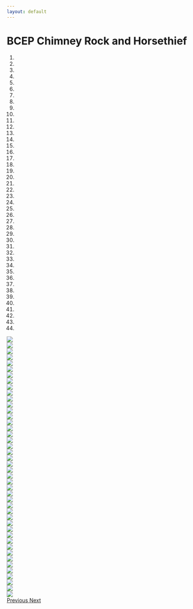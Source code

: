 ```yaml
---
layout: default
---
```


# BCEP Chimney Rock and Horsethief

<div id="carousel-example-generic" class="carousel slide" data-ride="carousel">
<ol class="carousel-indicators">
<li data-target="#carousel-example-generic" data-slide-to="0" class="active"></li>
<li data-target="#carousel-example-generic" data-slide-to="1"></li>
<li data-target="#carousel-example-generic" data-slide-to="2"></li>
<li data-target="#carousel-example-generic" data-slide-to="3"></li>
<li data-target="#carousel-example-generic" data-slide-to="4"></li>
<li data-target="#carousel-example-generic" data-slide-to="5"></li>
<li data-target="#carousel-example-generic" data-slide-to="6"></li>
<li data-target="#carousel-example-generic" data-slide-to="7"></li>
<li data-target="#carousel-example-generic" data-slide-to="8"></li>
<li data-target="#carousel-example-generic" data-slide-to="9"></li>
<li data-target="#carousel-example-generic" data-slide-to="10"></li>
<li data-target="#carousel-example-generic" data-slide-to="11"></li>
<li data-target="#carousel-example-generic" data-slide-to="12"></li>
<li data-target="#carousel-example-generic" data-slide-to="13"></li>
<li data-target="#carousel-example-generic" data-slide-to="14"></li>
<li data-target="#carousel-example-generic" data-slide-to="15"></li>
<li data-target="#carousel-example-generic" data-slide-to="16"></li>
<li data-target="#carousel-example-generic" data-slide-to="17"></li>
<li data-target="#carousel-example-generic" data-slide-to="18"></li>
<li data-target="#carousel-example-generic" data-slide-to="19"></li>
<li data-target="#carousel-example-generic" data-slide-to="20"></li>
<li data-target="#carousel-example-generic" data-slide-to="21"></li>
<li data-target="#carousel-example-generic" data-slide-to="22"></li>
<li data-target="#carousel-example-generic" data-slide-to="23"></li>
<li data-target="#carousel-example-generic" data-slide-to="24"></li>
<li data-target="#carousel-example-generic" data-slide-to="25"></li>
<li data-target="#carousel-example-generic" data-slide-to="26"></li>
<li data-target="#carousel-example-generic" data-slide-to="27"></li>
<li data-target="#carousel-example-generic" data-slide-to="28"></li>
<li data-target="#carousel-example-generic" data-slide-to="29"></li>
<li data-target="#carousel-example-generic" data-slide-to="30"></li>
<li data-target="#carousel-example-generic" data-slide-to="31"></li>
<li data-target="#carousel-example-generic" data-slide-to="32"></li>
<li data-target="#carousel-example-generic" data-slide-to="33"></li>
<li data-target="#carousel-example-generic" data-slide-to="34"></li>
<li data-target="#carousel-example-generic" data-slide-to="35"></li>
<li data-target="#carousel-example-generic" data-slide-to="36"></li>
<li data-target="#carousel-example-generic" data-slide-to="37"></li>
<li data-target="#carousel-example-generic" data-slide-to="38"></li>
<li data-target="#carousel-example-generic" data-slide-to="39"></li>
<li data-target="#carousel-example-generic" data-slide-to="40"></li>
<li data-target="#carousel-example-generic" data-slide-to="41"></li>
<li data-target="#carousel-example-generic" data-slide-to="42"></li>
<li data-target="#carousel-example-generic" data-slide-to="43"></li>

</ol>

<div class="carousel-inner" role="listbox">

<div class="item active">
<img src="./IMG_20150418_091840.jpg" />
</div>
<div class="item">
<img src="./IMG_20150418_094228.jpg" />
</div>
<div class="item">
<img src="./IMG_20150418_094837.jpg" />
</div>
<div class="item">
<img src="./IMG_20150418_094847.jpg" />
</div>
<div class="item">
<img src="./IMG_20150418_094956.jpg" />
</div>
<div class="item">
<img src="./IMG_20150418_104025.jpg" />
</div>
<div class="item">
<img src="./IMG_20150418_104314.jpg" />
</div>
<div class="item">
<img src="./IMG_20150418_104733.jpg" />
</div>
<div class="item">
<img src="./IMG_20150418_110220.jpg" />
</div>
<div class="item">
<img src="./IMG_20150418_111100.jpg" />
</div>
<div class="item">
<img src="./IMG_20150418_114247.jpg" />
</div>
<div class="item">
<img src="./IMG_20150418_115012.jpg" />
</div>
<div class="item">
<img src="./IMG_20150418_121852.jpg" />
</div>
<div class="item">
<img src="./IMG_20150418_122028.jpg" />
</div>
<div class="item">
<img src="./IMG_20150418_122759.jpg" />
</div>
<div class="item">
<img src="./IMG_20150418_123102.jpg" />
</div>
<div class="item">
<img src="./IMG_20150418_131103.jpg" />
</div>
<div class="item">
<img src="./IMG_20150418_140143.jpg" />
</div>
<div class="item">
<img src="./IMG_20150418_142949.jpg" />
</div>
<div class="item">
<img src="./IMG_20150418_142956.jpg" />
</div>
<div class="item">
<img src="./IMG_20150418_143003.jpg" />
</div>
<div class="item">
<img src="./IMG_20150418_143006.jpg" />
</div>
<div class="item">
<img src="./IMG_20150418_185511.jpg" />
</div>
<div class="item">
<img src="./IMG_20150418_194719.jpg" />
</div>
<div class="item">
<img src="./IMG_20150418_194728.jpg" />
</div>
<div class="item">
<img src="./IMG_20150419_083943.jpg" />
</div>
<div class="item">
<img src="./IMG_20150419_083947.jpg" />
</div>
<div class="item">
<img src="./IMG_20150419_083956.jpg" />
</div>
<div class="item">
<img src="./IMG_20150419_084110.jpg" />
</div>
<div class="item">
<img src="./IMG_20150419_084148.jpg" />
</div>
<div class="item">
<img src="./IMG_20150419_094124.jpg" />
</div>
<div class="item">
<img src="./IMG_20150419_094128.jpg" />
</div>
<div class="item">
<img src="./IMG_20150419_094330.jpg" />
</div>
<div class="item">
<img src="./IMG_20150419_094441.jpg" />
</div>
<div class="item">
<img src="./IMG_20150419_094957.jpg" />
</div>
<div class="item">
<img src="./IMG_20150419_095038.jpg" />
</div>
<div class="item">
<img src="./IMG_20150419_095510.jpg" />
</div>
<div class="item">
<img src="./IMG_20150419_095512.jpg" />
</div>
<div class="item">
<img src="./IMG_20150419_095908.jpg" />
</div>
<div class="item">
<img src="./IMG_20150419_095914.jpg" />
</div>
<div class="item">
<img src="./IMG_20150419_100900.jpg" />
</div>
<div class="item">
<img src="./IMG_20150419_121913.jpg" />
</div>
<div class="item">
<img src="./IMG_20150419_122311.jpg" />
</div>
<div class="item">
<img src="./IMG_20150419_150758.jpg" />
</div>

  </div>
  <!-- Controls -->
  <a class="left carousel-control" href="#carousel-example-generic" role="button" data-slide="prev">
    <span class="glyphicon glyphicon-chevron-left" aria-hidden="true"></span>
    <span class="sr-only">Previous</span>
  </a>
  <a class="right carousel-control" href="#carousel-example-generic" role="button" data-slide="next">
    <span class="glyphicon glyphicon-chevron-right" aria-hidden="true"></span>
    <span class="sr-only">Next</span>
  </a>
</div>
